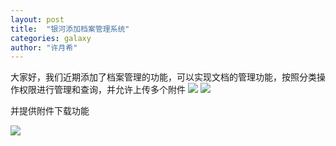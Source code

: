 ```yaml
---
layout: post
title:  "银河添加档案管理系统"
categories: galaxy
author: "许月希"
---
```


大家好，我们近期添加了档案管理的功能，可以实现文档的管理功能，按照分类操作权限进行管理和查询，并允许上传多个附件
![]({{site.mirror_url}}/assets/uploads/2014-07-28-cybertron-manage-query.jpg)
![]({{site.mirror_url}}/assets/uploads/2014-07-28-cybertron-manage-add.jpg)

并提供附件下载功能

![]({{site.mirror_url}}/assets/uploads/2014-07-28-cybertron-manage-detail.jpg)
